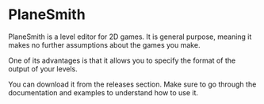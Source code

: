# PlaneSmith
PlaneSmith is a level editor for 2D games. It is general purpose, meaning it makes no further assumptions about the games you make.

One of its advantages is that it allows you to specify the format of the output of your levels.

You can download it from the releases section. Make sure to go through the documentation and examples to understand how to use it.
